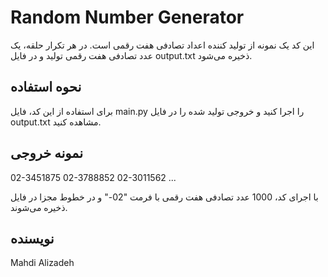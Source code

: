 # Random Number Generator

این کد یک نمونه از تولید کننده اعداد تصادفی هفت رقمی است. در هر تکرار حلقه، یک عدد تصادفی هفت رقمی تولید و در فایل output.txt ذخیره می‌شود.

## نحوه استفاده

برای استفاده از این کد، فایل main.py را اجرا کنید و خروجی تولید شده را در فایل output.txt مشاهده کنید.

## نمونه خروجی

02-3451875
02-3788852
02-3011562
...

با اجرای کد، 1000 عدد تصادفی هفت رقمی با فرمت "02-" و در خطوط مجزا در فایل ذخیره می‌شوند.

## نویسنده

Mahdi Alizadeh